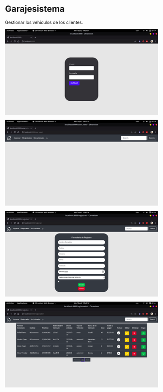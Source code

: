 # Garajesistema
Gestionar los vehiculos de los clientes.

![](imagenes/1.png)

![](imagenes/2.png)

![](imagenes/3.png)

![](imagenes/4.png)
